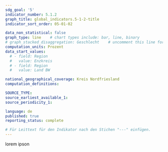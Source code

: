 ```yaml
---
sdg_goal: '5'
indicator_number: 5.1.2
graph_title: global_indicators.5-1-2-title
indicator_sort_order: 05-01-02

data_non_statistical: false
graph_type: line    # chart types include: bar, line, binary
# graph_stacked_disaggregation: Geschlecht    # uncomment this line for stacked bars. eplace "Geschlecht" with the field of aggregation.
computation_units: Prozent
data_start_values:
  # - field: Region
  #   value: Enzkreis
  # - field: Region
  #   value: Land BW

national_geographical_coverage: Kreis Nordfriesland
computation_definitions: 

SOURCE_TYPE: 
source_earliest_available_1: 
source_periodicity_1: 

language: de   
published: true
reporting_status: complete

# Für Leittext für den Indikator nach den Stichen "---" einfügen.
---
```


lorem ipson